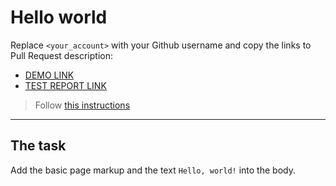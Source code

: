 # Hello world
Replace `<your_account>` with your Github username and copy the links to Pull Request description:
- [DEMO LINK](https://Oleksandr-Antonenko.github.io/layout_hello-world/)
- [TEST REPORT LINK](https://Oleksandr-Antonenko.github.io/layout_hello-world/report/html_report/)

> Follow [this instructions](https://mate-academy.github.io/layout_task-guideline/#how-to-solve-the-layout-tasks-on-github)
___

## The task 
Add the basic page markup and the text `Hello, world!` into the body.
